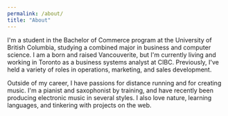 ```yaml
---
permalink: /about/
title: "About"
---
```


I'm a student in the Bachelor of Commerce program at the University of British Columbia, studying a combined major in business and computer science. I am a born and raised Vancouverite, but I'm currently living and working in Toronto as a business systems analyst at CIBC. Previously, I've held a variety of roles in operations, marketing, and sales development. 

Outside of my career, I have passions for distance running and for creating music. I'm a pianist and saxophonist by training, and have recently been producing electronic music in several styles. I also love nature, learning languages, and tinkering with projects on the web. 
